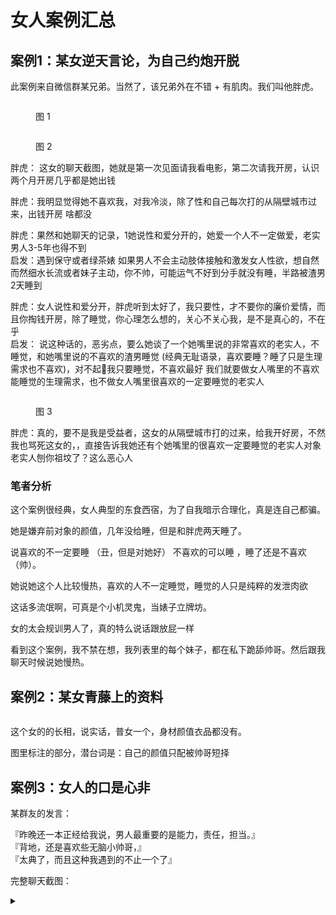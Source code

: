 # 女人案例汇总

## 案例1：某女逆天言论，为自己约炮开脱

此案例来自微信群某兄弟。当然了，该兄弟外在不错 + 有肌肉。我们叫他胖虎。

<figure><img src="../.gitbook/assets/微信图片_20240103133724.jpg" alt=""><figcaption><p>图 1</p></figcaption></figure>

<figure><img src="../.gitbook/assets/微信图片_20240103133827.jpg" alt=""><figcaption><p>图 2</p></figcaption></figure>

胖虎： 这女的聊天截图，她就是第一次见面请我看电影，第二次请我开房，认识两个月开房几乎都是她出钱

胖虎：我明显觉得她不喜欢我，对我冷淡，除了性和自己每次打的从隔壁城市过来，出钱开房 啥都没

胖虎：果然和她聊天的记录，1她说性和爱分开的，她爱一个人不一定做爱，老实男人3-5年也得不到\
启发：遇到保守或者绿茶婊 如果男人不会主动肢体接触和激发女人性欲，想自然而然细水长流或者妹子主动，你不帅，可能运气不好到分手就没有睡，半路被渣男2天睡到

胖虎：女人说性和爱分开，胖虎听到太好了，我只要性，才不要你的廉价爱情，而且你掏钱开房，除了睡觉，你心理怎么想的，关心不关心我，是不是真心的，不在乎\
启发： 说这种话的，恶劣点，要么她谈了一个她嘴里说的非常喜欢的老实人，不睡觉，和她嘴里说的不喜欢的渣男睡觉 (经典无耻语录，喜欢要睡？睡了只是生理需求也不喜欢)，对不起🙏我只要睡觉，不喜欢最好 我们就要做女人嘴里的不喜欢能睡觉的生理需求，也不做女人嘴里很喜欢的一定要睡觉的老实人

<figure><img src="../.gitbook/assets/微信图片_20240103134114.jpg" alt=""><figcaption><p>图 3</p></figcaption></figure>

胖虎：真的，要不是我是受益者，这女的从隔壁城市打的过来，给我开好房，不然我也骂死这女的，，直接告诉我她还有个她嘴里的很喜欢一定要睡觉的老实人对象 老实人刨你祖坟了？这么恶心人

### 笔者分析

这个案例很经典，女人典型的东食西宿，为了自我暗示合理化，真是连自己都骗。

她是嫌弃前对象的颜值，几年没给睡，但是和胖虎两天睡了。

说喜欢的不一定要睡 （丑，但是对她好） 不喜欢的可以睡 ，睡了还是不喜欢（帅）。

她说她这个人比较慢热，喜欢的人不一定睡觉，睡觉的人只是纯粹的发泄肉欲

这话多流氓啊，可真是个小机灵鬼，当婊子立牌坊。

女的太会规训男人了，真的特么说话跟放屁一样

看到这个案例，我不禁在想，我列表里的每个妹子，都在私下跪舔帅哥。然后跟我聊天时候说她慢热。

## 案例2：某女青藤上的资料

<figure><img src="../.gitbook/assets/641dfa9940eca50bbbb121dabbd8895.jpg" alt=""><figcaption></figcaption></figure>

这个女的的长相，说实话，普女一个，身材颜值衣品都没有。

图里标注的部分，潜台词是：自己的颜值只配被帅哥短择

## 案例3：女人的口是心非

某群友的发言：

『昨晚还一本正经给我说，男人最重要的是能力，责任，担当。』\
『背地，还是喜欢些无脑小帅哥，』\
『太典了，而且这种我遇到的不止一个了』

完整聊天截图：

<details>

<summary><img src="../.gitbook/assets/image (2).png" alt="" data-size="original"><img src="../.gitbook/assets/7faa2924825ec4c2d1d8e0c85f95549.jpg" alt=""></summary>

![](<../.gitbook/assets/image (1) (1).png>)

![](<../.gitbook/assets/image (2) (1).png>)

</details>

